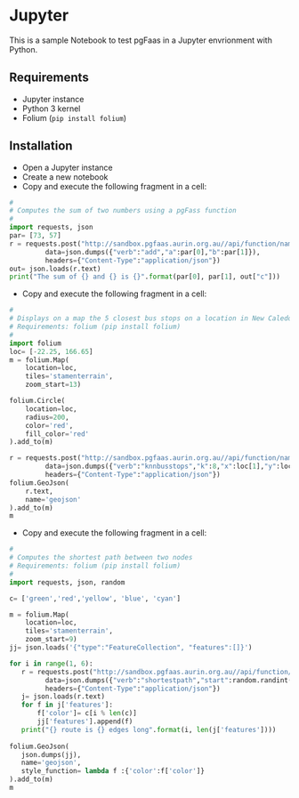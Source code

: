 # Jupyter

This is a sample Notebook to test pgFaas in a Jupyter envrionment with Python.


## Requirements

* Jupyter instance
* Python 3 kernel 
* Folium (`pip install folium`)


## Installation

* Open a Jupyter instance
* Create a new notebook
* Copy and execute the following fragment in a cell:
```python
# 
# Computes the sum of two numbers using a pgFass function
#
import requests, json
par= [73, 57]
r = requests.post("http://sandbox.pgfaas.aurin.org.au//api/function/namespaces/sample/math", 
         data=json.dumps({"verb":"add","a":par[0],"b":par[1]}), 
         headers={"Content-Type":"application/json"})
out= json.loads(r.text)
print("The sum of {} and {} is {}".format(par[0], par[1], out["c"]))
```
* Copy and execute the following fragment in a cell:
```python
#
# Displays on a map the 5 closest bus stops on a location in New Caledonia
# Requirements: folium (pip install folium)
#
import folium
loc= [-22.25, 166.65]
m = folium.Map(
    location=loc,
    tiles='stamenterrain',
    zoom_start=13)

folium.Circle(
    location=loc,
    radius=200,
    color='red',
    fill_color='red'
).add_to(m)

r = requests.post("http://sandbox.pgfaas.aurin.org.au//api/function/namespaces/sample/osm", 
         data=json.dumps({"verb":"knnbusstops","k":8,"x":loc[1],"y":loc[0]}), 
         headers={"Content-Type":"application/json"})
folium.GeoJson(    
    r.text,
    name='geojson'
).add_to(m)
m
```

* Copy and execute the following fragment in a cell:
```python
# 
# Computes the shortest path between two nodes
# Requirements: folium (pip install folium)
#
import requests, json, random

c= ['green','red','yellow', 'blue', 'cyan']

m = folium.Map(
    location=loc,
    tiles='stamenterrain',
    zoom_start=9)
jj= json.loads('{"type":"FeatureCollection", "features":[]}')

for i in range(1, 6):
   r = requests.post("http://sandbox.pgfaas.aurin.org.au//api/function/namespaces/sample/osm", 
         data=json.dumps({"verb":"shortestpath","start":random.randint(1,2000),"end":random.randint(1,2000)}), 
         headers={"Content-Type":"application/json"})
   j= json.loads(r.text)
   for f in j['features']:
       f['color']= c[i % len(c)]
       jj['features'].append(f)
   print("{} route is {} edges long".format(i, len(j['features'])))
 
folium.GeoJson(    
   json.dumps(jj), 
   name='geojson',
   style_function= lambda f :{'color':f['color']}
).add_to(m)
m
```
